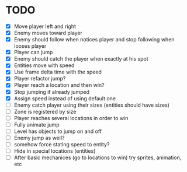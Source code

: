 # TODO

- [x] Move player left and right
- [x] Enemy moves toward player
- [x] Enemy should follow when notices player and stop following when looses player
- [x] Player can jump
- [x] Enemy should catch the player when exactly at his spot
- [x] Entities move with speed
- [x] Use frame delta time with the speed
- [x] Player refactor jump?
- [x] Player reach a location and then win?
- [x] Stop jumping if already jumped
- [x] Assign speed instead of using default one
- [ ] Enemy catch player using their sizes (entities should have sizes)
- [ ] Zone is registered by size
- [ ] Player reaches several locations in order to win
- [ ] Fully animate jump
- [ ] Level has objects to jump on and off
- [ ] Enemy jump as well?
- [ ] somehow force stating speed to entity?
- [ ] Hide in special locations (entities)
- [ ] After basic mechanices (go to locations to win) try sprites, animation, etc
